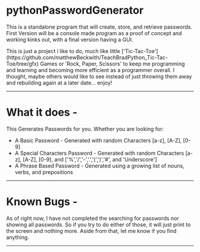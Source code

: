 # pythonPasswordGenerator

<p>This is a standalone program that will create, store, and retrieve passwords.  First Version will be a console made program as a proof of concept and working kinks out, with a final version having a GUI.</p>

<p>This is just a project i like to do, much like little ['Tic-Tac-Toe'](https://github.com/matthewBeckwith/TeachBradPython_Tic-Tac-Toe/tree/gfx) Games or 'Rock, Paper, Scissors' to keep me programming and learning and becoming more efficient as a programmer overall. I thought, maybe others would like to see instead of just throwing them away and rebuilding again at a later date... enjoy!</p>
<hr>

# What it does -

This Generates Passwords for you.  Whether you are looking for:

* A Basic Password - Generated with random Characters [a-z], [A-Z], [0-9]
* A Special Characters Password - Generated with random Characters [a-z], [A-Z], [0-9], and ['%','/','-','.','(',')','#', and 'Underscore']
* A Phrase Based Password - Generated using a growing list of nouns, verbs, and prepositions
---

# Known Bugs -

<p>As of right now, I have not completed the searching for passwords nor showing all passwords.  So if you try to do either of those, it will just print to the screen and nothing more.  Aside from that, let me know if you find anything.</p>
<hr>
